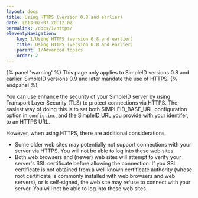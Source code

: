 ```yaml
---
layout: docs
title: Using HTTPS (version 0.8 and earlier)
date: 2013-02-07 20:12:02
permalink: /docs/1/https/
eleventyNavigation:
    key: 1/Using HTTPS (version 0.8 and earlier)
    title: Using HTTPS (version 0.8 and earlier)
    parent: 1/Advanced topics
    order: 2
---
```


{% panel 'warning' %}
This page only applies to SimpleID versions 0.8 and earlier.  SimpleID versions 0.9 and later mandate the use of HTTPS.
{% endpanel %}

You can use enhance the security of your SimpleID server by using Transport Layer Security (TLS) to protect connections via HTTPS.  The easiest way of doing this is to set both SIMPLEID_BASE_URL configuration option in `config.inc`, and [the SimpleID URL you provide with your identifer](http://simpleid.org/documentation/getting-started/setting-identity/claim-your-identifier), to an HTTPS URL.

However, when using HTTPS, there are additional considerations.

- Some older web sites may potentially not support connections with your server via HTTPS.  You will not be able to log into these web sites.
- Both web browsers and (newer) web sites will attempt to verify your server's SSL certificate before allowing the connection.  If you SSL certificate is not obtained from a well known certificate authority (whose root certificate is commonly installed with web browsers and web servers), or is self-signed, the web site may refuse to connect with your server.  You will not be able to log into these web sites.